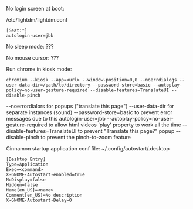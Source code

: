 No login screen at boot:

/etc/lightdm/lightdm.conf
```
[Seat:*]
autologin-user=jbb
```

No sleep mode:
???

No mouse cursor:
???

Run chrome in kiosk mode:
```
chromium --kiosk --app=<url> --window-position=0,0 --noerrdialogs --user-data-dir=/path/to/directory --password-store=basic --autoplay-policy=no-user-gesture-required --disable-features=TranslateUI --disable-pinch
```
--noerrordialors for popups ("translate this page")
--user-data-dir for separate instances (sound)
--password-store=basic to prevent error messages due to this autologin-user=jbb
--autoplay-policy=no-user-gesture-required to allow html videos 'play' property to work all the time
--disable-features=TranslateUI to prevent "Translate this page?" popup
--disable-pinch to prevent the pinch-to-zoom feature

Cinnamon startup application conf file:
~/.config/autostart/<name>.desktop
```
[Desktop Entry]
Type=Application
Exec=<command>
X-GNOME-Autostart-enabled=true
NoDisplay=false
Hidden=false
Name[en_US]=<name>
Comment[en_US]=No description
X-GNOME-Autostart-Delay=0
```

